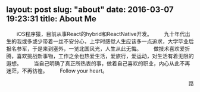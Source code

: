 layout: post
slug: "about"
date: 2016-03-07 19:23:31
title: About Me 
---
　　iOS程序猿，目前从事React的hybrid和ReactNative开发。
　　九十年代出生的我或多或少带着一丝不安分心，上学时感觉人生应该多一点追求，大学毕业后报名参军，于是来到塞外，一览北国风光，人生从此无悔。
　　做技术喜欢爱折腾，喜欢挑战新事物，工作之余也热爱生活，爱旅行，爱运动，对生活有着无限的遐想。
　　当自己明确了真正所热衷的事，做着自己喜欢的职业，内心从此不再迷茫，不再彷徨。
　　Follow your heart。
<p style="text-align: right;"><span></span>路</p>

